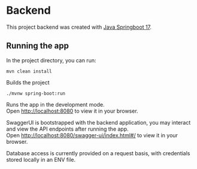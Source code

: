 # Backend

This project backend was created with [Java Springboot 17](https://spring.io/projects/spring-boot).


## Running the app

In the project directory, you can run:

```
mvn clean install   
```

Builds the project



```
./mvnw spring-boot:run
```

Runs the app in the development mode.\
Open [http://localhost:8080](http://localhost:8080) to view it in your browser.

SwaggerUI is bootstrapped with the backend application, you may interact and view the API endpoints after running the app. \
Open [http://localhost:8080/swagger-ui/index.html#/](http://localhost:8080/swagger-ui/index.html#/) to view it in your browser.

Database access is currently provided on a request basis, with credentials stored locally in an ENV file.